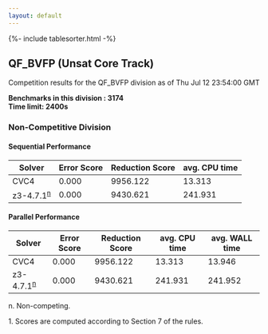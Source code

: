 ```yaml
---
layout: default
---
```

{%- include tablesorter.html -%}

##  QF_BVFP (Unsat Core Track)

Competition results for the QF_BVFP division as of Thu Jul 12 23:54:00 GMT

**Benchmarks in this division : 3174  
Time limit: 2400s** 

###  Non-Competitive Division 
#### Sequential Performance

<table id="sequential" class="result sorted">
<thead><tr class="center">
  <th>Solver</th>
  <th>Error Score</th>
  <th>Reduction Score</th>
  <th>avg. CPU time</th>
</tr></thead><tr>
<td>CVC4</td>
<td>0.000</td><td>9956.122</td><td>13.313</td></tr><tr>
<td>z3-4.7.1<SUP><a href="#fn">n</a></SUP></td>
<td>0.000</td><td>9430.621</td><td>241.931</td></tr></table>

#### Parallel Performance

<table id="parallel" class="result sorted">
<thead><tr class="center">
  <th>Solver</th>
  <th>Error Score</th>
  <th>Reduction Score</th>
  <th>avg. CPU time</th>
  <th>avg. WALL time</th>
</tr></thead><tr>
<td>CVC4</td>
<td>0.000</td><td>9956.122</td><td>13.313</td><td>13.946</td></tr><tr>
<td>z3-4.7.1<SUP><a href="#fn">n</a></SUP></td>
<td>0.000</td><td>9430.621</td><td>241.931</td><td>241.952</td></tr></table>
 <span id="fn"> n. Non-competing. </span>

 <span id="fn1"> 1. Scores are computed according to Section 7 of the rules. </span>


